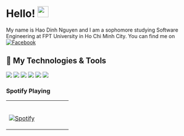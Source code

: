 # Hello! <img src="https://raw.githubusercontent.com/MartinHeinz/MartinHeinz/master/wave.gif" width="30px">

My name is Hao Dinh Nguyen and I am a sophomore studying Software Engineering at FPT University in Ho Chi Minh City. You can find me on [![Facebook][1.1]][1]

## 🔧 My Technologies & Tools
![](https://img.shields.io/badge/OS-macOS-informational?style=flat&logo=macos&logoColor=white&color=2bbc8a)
![](https://img.shields.io/badge/Editor-Visual_Studio-informational?style=flat&logo=visual-studio&logoColor=white&color=2bbc8a)
![](https://img.shields.io/badge/Editor-Xcode-informational?style=flat&logo=xcode&logoColor=white&color=2bbc8a)
![](https://img.shields.io/badge/Code-Python-informational?style=flat&logo=python&logoColor=white&color=2bbc8a)
![](https://img.shields.io/badge/Code-JavaScript-informational?style=flat&logo=javascript&logoColor=white&color=2bbc8a)
![](https://img.shields.io/badge/Tools-Docker-informational?style=flat&logo=docker&logoColor=white&color=2bbc8a)

### Spotify Playing
<table width="100%"> 
  <tr>
  <td width="50%">
      
&nbsp; <br> [![Spotify](https://gitxspotify.vercel.app/api/spotify)](https://open.spotify.com/user/y9n3c0jb4v41xjdnh6y6epytf)

  </td>
  <td width="50%">



<!-- links to social media icons -->

<!-- icons with padding -->
[1.1]: http://i.imgur.com/P3YfQoD.png (facebook icon with padding)

<!-- icons without padding -->
[1.2]: http://i.imgur.com/fep1WsG.png (facebook icon without padding)

<!-- social media accounts -->
[1]: https://www.facebook.com/haodNgn/

<!---
haodngn/haodngn is a ✨ special ✨ repository because its `README.md` (this file) appears on your GitHub profile.
You can click the Preview link to take a look at your changes.
--->
